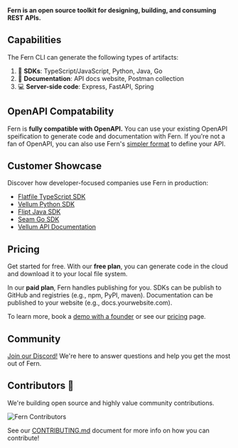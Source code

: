 **Fern is an open source toolkit for designing, building, and consuming REST APIs.**

## Capabilities

The Fern CLI can generate the following types of artifacts:

1. 📖 **SDKs**: TypeScript/JavaScript, Python, Java, Go
2. 📜 **Documentation**: API docs website, Postman collection
3. 💻 **Server-side code**: Express, FastAPI, Spring

## OpenAPI Compatability

Fern is **fully compatible with OpenAPI.** You can use your existing OpenAPI speification to generate code and documentation with Fern. If you're not a fan of OpenAPI, you can also use Fern's [simpler format](specification/specification.md) to define your API.

## Customer Showcase

Discover how developer-focused companies use Fern in production:

- [Flatfile TypeScript SDK](https://github.com/FlatFilers/flatfile-node)
- [Vellum Python SDK](https://github.com/vellum-ai/vellum-client-python)
- [Flipt Java SDK](https://github.com/flipt-io/flipt-java)
- [Seam Go SDK](https://github.com/seamapi/go)
- [Vellum API Documentation](https://docs.vellum.ai/api-reference/generate)

## Pricing

Get started for free. With our **free plan**, you can generate code in the cloud and download it to your local file system.

In our **paid plan**, Fern handles publishing for you. SDKs can be publish to GitHub and registries (e.g., npm, PyPI, maven). Documentation can be published to your website (e.g., docs.yourwebsite.com).

To learn more, book a [demo with a founder](https://calendly.com/meetdannysheridan/intro) or see our [pricing](https://www.buildwithfern.com/pricing) page.

## Community

[Join our Discord!](https://discord.com/invite/JkkXumPzcG) We're here to answer questions and help you get the most out of Fern.

## Contributors 🦸

We're building open source and highly value community contributions.

![Fern Contributors](https://contrib.rocks/image?repo=fern-api/fern)

See our [CONTRIBUTING.md](https://github.com/fern-api/fern/blob/main/CONTRIBUTING.md) document for more info on how you can contribute!
